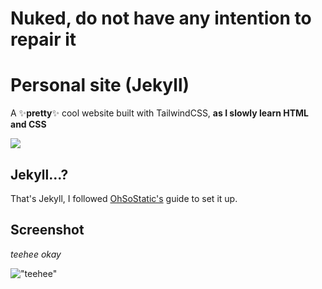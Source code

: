 # **Nuked, do not have any intention to repair it**
# Personal site (Jekyll)
A ✨**pretty**✨ cool website built with TailwindCSS, **as I slowly learn HTML and CSS**

![](https://media.discordapp.net/stickers/1031938879290347540.png?size=160)


## Jekyll...?
That's Jekyll, I followed [OhSoStatic's](https://jekyll.ohsostatic.com/devops/how-to-use-tailwind-css-with-jekyll-on-github-pages) guide to set it up.

## Screenshot
*teehee okay*

!["teehee"](https://media.discordapp.net/attachments/1029731354587443280/1147160251695648859/image.png?width=747&height=433)

